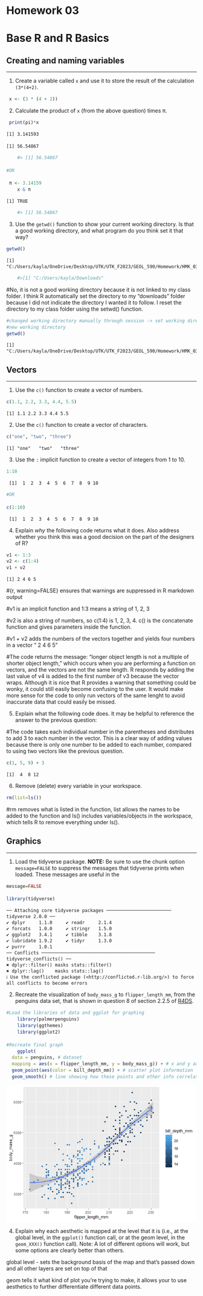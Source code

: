 # Homework 03

# Base R and R Basics

## Creating and naming variables

------------------------------------------------------------------------

1.  Create a variable called `x` and use it to store the result of the
    calculation `(3*(4+2)`.

``` r
 x <- (3 * (4 + 2))
```

2.  Calculate the product of `x` (from the above question) times π.

``` r
 print(pi)*x
```

    [1] 3.141593

    [1] 56.54867

``` r
    #> [1] 56.54867
    
#OR 

 π <- 3.14159
    x & π
```

    [1] TRUE

``` r
    #> [1] 56.54867
```

3.  Use the `getwd()` function to show your current working directory.
    Is that a good working directory, and what program do you think set
    it that way?

``` r
getwd() 
```

    [1] "C:/Users/kayla/OneDrive/Desktop/UTK/UTK_F2023/GEOL_590/Homework/HMK_03"

``` r
    #>[1] "C:/Users/kayla/Downloads"
```

\#No, it is not a good working directory because it is not linked to my
class folder. I think R automatically set the directory to my
“downloads” folder because I did not indicate the directory I wanted it
to follow. I reset the directory to my class folder using the setwd()
function.

``` r
#changed working directory manually through session -> set working directory -> choose path 
#new working directory 
getwd()
```

    [1] "C:/Users/kayla/OneDrive/Desktop/UTK/UTK_F2023/GEOL_590/Homework/HMK_03"

## Vectors

------------------------------------------------------------------------

1.  Use the `c()` function to create a vector of numbers.

``` r
c(1.1, 2.2, 3.3, 4.4, 5.5)
```

    [1] 1.1 2.2 3.3 4.4 5.5

2.  Use the `c()` function to create a vector of characters.

``` r
c("one", "two", "three")
```

    [1] "one"   "two"   "three"

3.  Use the `:` implicit function to create a vector of integers from 1
    to 10.

``` r
1:10 
```

     [1]  1  2  3  4  5  6  7  8  9 10

``` r
#OR 

c(1:10)
```

     [1]  1  2  3  4  5  6  7  8  9 10

4.  Explain *why* the following code returns what it does. Also address
    whether you think this was a good decision on the part of the
    designers of R?

``` r
v1 <- 1:3
v2 <- c(1:4)
v1 + v2
```

    [1] 2 4 6 5

\#{r, warning=FALSE} ensures that warnings are suppressed in R markdown
output

\#v1 is an implicit function and 1:3 means a string of 1, 2, 3

\#v2 is also a string of numbers, so c(1:4) is 1, 2, 3, 4. c() is the
concatenate function and gives parameters inside the function.

\#v1 + v2 adds the numbers of the vectors together and yields four
numbers in a vector ” 2 4 6 5”

\#The code returns the message: “longer object length is not a multiple
of shorter object length,” which occurs when you are performing a
function on vectors, and the vectors are not the same length. R responds
by adding the last value of v4 is added to the first number of v3
because the vector wraps. Although it is nice that R provides a warning
that something could be wonky, it could still easily become confusing to
the user. It would make more sense for the code to only run vectors of
the same lenght to avoid inaccurate data that could easily be missed.

5.  Explain what the following code does. It may be helpful to reference
    the answer to the previous question:

\#The code takes each individual number in the parentheses and
distributes to add 3 to each number in the vector. This is a clear way
of adding values because there is only one number to be added to each
number, compared to using two vectors like the previous question.

``` r
c(1, 5, 9) + 3
```

    [1]  4  8 12

6.  Remove (delete) every variable in your workspace.

``` r
rm(list=ls())
```

\#rm removes what is listed in the function, list allows the names to be
added to the function and ls() includes variables/objects in the
workspace, which tells R to remove everything under ls().

## Graphics

------------------------------------------------------------------------

1.  Load the tidyverse package. **NOTE:** Be sure to use the chunk
    option `message=FALSE` to suppress the messages that tidyverse
    prints when loaded. These messages are useful in the

``` r
message=FALSE

library(tidyverse)
```

    ── Attaching core tidyverse packages ──────────────────────── tidyverse 2.0.0 ──
    ✔ dplyr     1.1.0     ✔ readr     2.1.4
    ✔ forcats   1.0.0     ✔ stringr   1.5.0
    ✔ ggplot2   3.4.1     ✔ tibble    3.1.8
    ✔ lubridate 1.9.2     ✔ tidyr     1.3.0
    ✔ purrr     1.0.1     
    ── Conflicts ────────────────────────────────────────── tidyverse_conflicts() ──
    ✖ dplyr::filter() masks stats::filter()
    ✖ dplyr::lag()    masks stats::lag()
    ℹ Use the conflicted package (<http://conflicted.r-lib.org/>) to force all conflicts to become errors

2.  Recreate the visualization of `body_mass_g` to `flipper_length_mm`,
    from the penguins data set, that is shown in question 8 of section
    2.2.5 of [R4DS](https://r4ds.hadley.nz/data-visualize).

``` r
#Load the libraries of data and ggplot for graphing
    library(palmerpenguins)
    library(ggthemes)
    library(ggplot2)

#Recreate final graph 
    ggplot(
  data = penguins, # dataset
  mapping = aes(x = flipper_length_mm, y = body_mass_g)) + # x and y axis information and labels
  geom_point(aes(color = bill_depth_mm)) + # scatter plot information
  geom_smooth() # line showing how these points and other info correlate
```

![](hmk_03_files/figure-commonmark/unnamed-chunk-12-1.png)

4.  Explain why each aesthetic is mapped at the level that it is (i.e.,
    at the global level, in the `ggplot()` function call, or at the geom
    level, in the `geom_XXX()` function call). Note: A lot of different
    options will work, but some options are clearly better than others.

global level - sets the background basis of the map and that’s passed
down and all other layers are set on top of that

geom tells it what kind of plot you’re trying to make, it allows your to
use aesthetics to further differentiate different data points.
